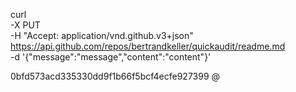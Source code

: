curl \
  -X PUT \
  -H "Accept: application/vnd.github.v3+json" \
  https://api.github.com/repos/bertrandkeller/quickaudit/readme.md \
  -d '{"message":"message","content":"content"}'

  0bfd573acd335330dd9f1b66f5bcf4ecfe927399
@